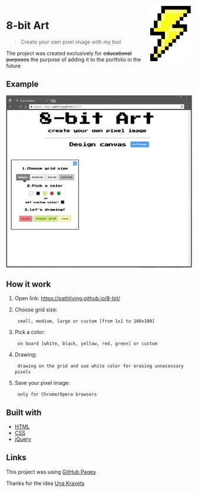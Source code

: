 <img src="icon.png" align="right" />

8-bit Art
====
> Create your own pixel image with my tool

The project was created exclusively for ~~educational purposes~~ the purpose of adding it to the portfolio in the future

Example
---

<img src="examples/8-bit.gif" width="900">

How it work
---

1. Open link: https://pathliving.github.io/8-bit/

2. Choose grid size:

		small, medium, large or custom [from 1x1 to 100x100]

3. Pick a color:

		on board [white, black, yellow, red, green] or custom

4. Drawing:

		drawing on the grid and use white color for erasing unnecessary pixels

5. Save your pixel image: 

		only for Chrome/Opera browsers

Built with
---

* [HTML](https://developer.mozilla.org/en-US/docs/Web/HTML)
* [CSS](https://developer.mozilla.org/en-US/docs/Web/CSS)
* [jQuery](http://api.jquery.com/)

Links
---

This project was using [GitHub Pages](https://pages.github.com/)

Thanks for the idea [Una Kravets](https://una.im/sass-pixel-art/)
